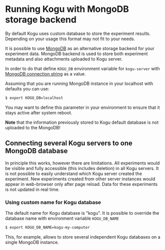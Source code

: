 # Running Kogu with MongoDB storage backend

By default Kogu uses custom database to store the experiment results. Depending on your usage this format may not fit to your needs.

It is possible to use [MongoDB](https://www.mongodb.com/) as an alternative storage backend for your experiment data. MongoDB backend is used to store both experiment metadata and also attachments uploaded to Kogu server.

In order to do that define ```KOGU_DB``` environment variable for ```kogu-server``` with [MongoDB connection string](https://docs.mongodb.com/manual/reference/connection-string/) as a value.

Assuming that you are running MongoDB instance in your localhost with defaults you can use:

```bash
$ export KOGU_DB=localhost
```
You may want to define this parameter in your environment to ensure that it stays active after system reboot.

**Note** that the information previously stored to Kogu default database is not uploaded to the MongoDB!

## Connecting several Kogu servers to one MongoDB database
In principle this works, however there are limitations.
All experiments would be visible and fully accessible (this includes deletion) in all Kogu servers. It is not possible to easily understand which Kogu server created the experiment. New experiments created from other server instances would appear in web-browser only after page reload. Data for these experiments is not updated in real time. 

### Using custom name for Kogu database
The default name for Kogu database is "kogu". It is possible to override the database name with environment variable ```KOGU_DB_NAME```

```bash
$ export KOGU_DB_NAME=kogu-my-computer
```
This, for example, allows to store several independent Kogu databases on a single MongoDB instance.